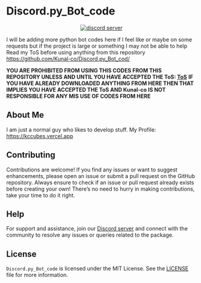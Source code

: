 # Discord.py_Bot_code

<div align="center">
	<p>
		<a href="https://discord.gg/hSpXyy8Cgh">
    <img src="https://img.shields.io/discord/1237763801051431046?color=5865F2&logo=discord&logoColor=white" alt="discord server" />
    </a>
	</p>
</div>

I will be adding more python bot codes here if I feel like or maybe on some requests but if the project is large or something I may not be able to help
Read my ToS before using anything from this repository https://github.com/Kunal-co/Discord.py_Bot_cod/

**YOU ARE PROHIBITED FROM USING THIS CODES FROM THIS REPOSITORY UNLESS AND UNTIL YOU HAVE ACCEPTED THE ToS: [ToS](ToS)**
**IF YOU HAVE ALREADY DOWNLOADED ANYTHING FROM HERE THEN THAT IMPLIES YOU HAVE ACCEPTED THE ToS AND Kunal-co IS NOT RESPONSIBLE FOR ANY MIS USE OF CODES FROM HERE**

## About Me
I am just a normal guy who likes to develop stuff.
My Profile: https://kccubes.vercel.app

## Contributing

Contributions are welcome! If you find any issues or want to suggest enhancements, please open an issue or submit a pull request on the GitHub repository. Always ensure to check if an issue or pull request already exists before creating your own! There’s no need to hurry in making contributions, take your time to do it right.

## Help

For support and assistance, join our [Discord server](https://discord.gg/PEwPXB2Yrb) and connect with the community to resolve any issues or queries related to the package.

## License

`Discord.py_Bot_code` is licensed under the MIT License. See the [LICENSE](LICENSE) file for more information.
